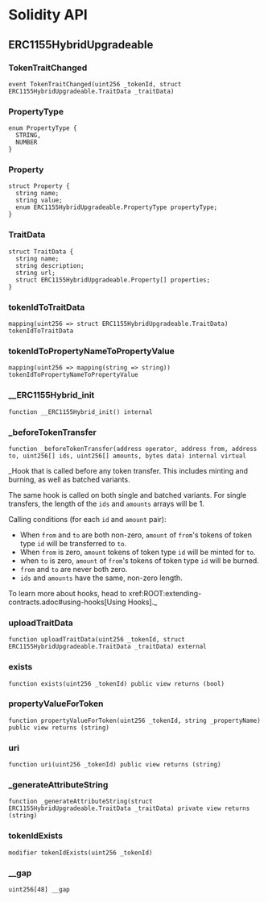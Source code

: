 # Solidity API

## ERC1155HybridUpgradeable

### TokenTraitChanged

```solidity
event TokenTraitChanged(uint256 _tokenId, struct ERC1155HybridUpgradeable.TraitData _traitData)
```

### PropertyType

```solidity
enum PropertyType {
  STRING,
  NUMBER
}
```

### Property

```solidity
struct Property {
  string name;
  string value;
  enum ERC1155HybridUpgradeable.PropertyType propertyType;
}
```

### TraitData

```solidity
struct TraitData {
  string name;
  string description;
  string url;
  struct ERC1155HybridUpgradeable.Property[] properties;
}
```

### tokenIdToTraitData

```solidity
mapping(uint256 => struct ERC1155HybridUpgradeable.TraitData) tokenIdToTraitData
```

### tokenIdToPropertyNameToPropertyValue

```solidity
mapping(uint256 => mapping(string => string)) tokenIdToPropertyNameToPropertyValue
```

### __ERC1155Hybrid_init

```solidity
function __ERC1155Hybrid_init() internal
```

### _beforeTokenTransfer

```solidity
function _beforeTokenTransfer(address operator, address from, address to, uint256[] ids, uint256[] amounts, bytes data) internal virtual
```

_Hook that is called before any token transfer. This includes minting
and burning, as well as batched variants.

The same hook is called on both single and batched variants. For single
transfers, the length of the `ids` and `amounts` arrays will be 1.

Calling conditions (for each `id` and `amount` pair):

- When `from` and `to` are both non-zero, `amount` of ``from``'s tokens
of token type `id` will be  transferred to `to`.
- When `from` is zero, `amount` tokens of token type `id` will be minted
for `to`.
- when `to` is zero, `amount` of ``from``'s tokens of token type `id`
will be burned.
- `from` and `to` are never both zero.
- `ids` and `amounts` have the same, non-zero length.

To learn more about hooks, head to xref:ROOT:extending-contracts.adoc#using-hooks[Using Hooks]._

### uploadTraitData

```solidity
function uploadTraitData(uint256 _tokenId, struct ERC1155HybridUpgradeable.TraitData _traitData) external
```

### exists

```solidity
function exists(uint256 _tokenId) public view returns (bool)
```

### propertyValueForToken

```solidity
function propertyValueForToken(uint256 _tokenId, string _propertyName) public view returns (string)
```

### uri

```solidity
function uri(uint256 _tokenId) public view returns (string)
```

### _generateAttributeString

```solidity
function _generateAttributeString(struct ERC1155HybridUpgradeable.TraitData _traitData) private view returns (string)
```

### tokenIdExists

```solidity
modifier tokenIdExists(uint256 _tokenId)
```

### __gap

```solidity
uint256[48] __gap
```

